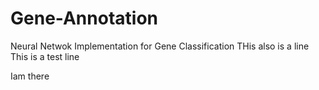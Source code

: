 # Gene-Annotation
Neural Netwok Implementation for Gene Classification
THis also is a line
This is a test line

Iam there
